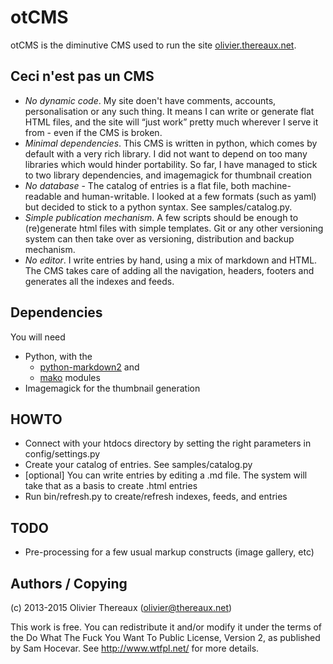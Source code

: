 # otCMS

otCMS is the diminutive CMS used to run the site [olivier.thereaux.net](http://olivier.thereaux.net/). 

## Ceci n'est pas un CMS

* *No dynamic code*. My site doen't have comments, accounts, personalisation or any such thing. It means I can write or generate flat HTML files, and the site will “just work” pretty much wherever I serve it from - even if the CMS is broken.
* *Minimal dependencies*. This CMS is written in python, which comes by default with a very rich library. I did not want to depend on too many libraries which would hinder portability. So far, I have managed to stick to two library dependencies, and imagemagick for thumbnail creation 
* *No database* - The catalog of entries is a flat file, both machine-readable and human-writable. I looked at a few formats (such as yaml) but decided to stick to a python syntax. See samples/catalog.py.
* *Simple publication mechanism*. A few scripts should be enough to (re)generate html files with simple templates. Git or any other versioning system can then take over as versioning, distribution and backup mechanism.
* *No editor*. I write entries by hand, using a mix of markdown and HTML. The CMS takes care of adding all the navigation, headers, footers and generates all the indexes and feeds. 

## Dependencies

You will need

* Python, with the
    * [python-markdown2](https://github.com/trentm/python-markdown2) and 
    * [mako](http://www.makotemplates.org/) modules
* Imagemagick for the thumbnail generation

## HOWTO

* Connect with your htdocs directory by setting the right parameters in config/settings.py
* Create your catalog of entries. See samples/catalog.py
* [optional] You can write entries by editing a .md file. The system will take that as a basis to create .html entries
* Run bin/refresh.py to create/refresh indexes, feeds, and entries

## TODO

* Pre-processing for a few usual markup constructs (image gallery, etc)

## Authors / Copying

(c) 2013-2015 Olivier Thereaux (olivier@thereaux.net)

This work is free. You can redistribute it and/or modify it under the
terms of the Do What The Fuck You Want To Public License, Version 2,
as published by Sam Hocevar. See http://www.wtfpl.net/ for more details.

